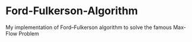 # Ford-Fulkerson-Algorithm
My implementation of Ford–Fulkerson algorithm to solve the famous Max-Flow Problem
